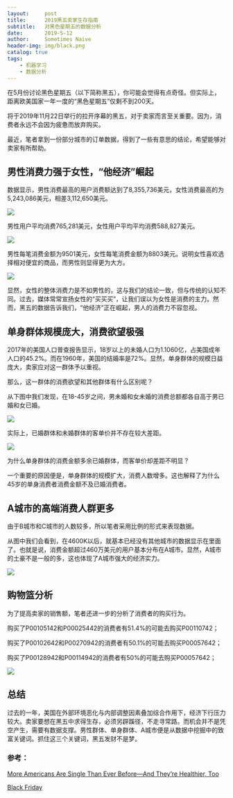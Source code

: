 ```yaml
---
layout:     post
title:      2019黑五卖家生存指南
subtitle:   对黑色星期五的数据分析
date:       2019-5-12
author:     Sometimes Naive
header-img: img/black.png
catalog: true
tags:
    - 机器学习
    - 数据分析
---
```


在5月份讨论黑色星期五（以下简称黑五），你可能会觉得有点奇怪。但实际上，距离欧美国家一年一度的“黑色星期五”仅剩不到200天。

将于2019年11月22日举行的拉开序幕的黑五，对于卖家而言至关重要。因为，消费者永远不会因为疲惫而放弃购买。

最近，笔者拿到一份部分城市的订单数据，得到了一些有意思的结论，希望能够对卖家有所帮助。



## 男性消费力强于女性，“他经济”崛起

数据显示，男性消费最高的用户消费额达到了8,355,736美元，女性消费最高的为5,243,086美元，相差3,112,650美元。

![](http://ww1.sinaimg.cn/large/9cc52ef9ly1g311fskf60j20mk0cwt8l.jpg)

男性用户平均消费765,281美元，女性用户平均平均消费588,827美元。

![](http://ww1.sinaimg.cn/large/9cc52ef9ly1g311zcu7h1j20r002rwea.jpg)

男性每笔消费金额为9501美元，女性每笔消费金额为8803美元。说明女性喜欢选择相对便宜的商品，而男性则显得更为大方。

![](http://ww1.sinaimg.cn/large/9cc52ef9ly1g3124ovz17j20r002uwea.jpg)

显然，女性的整体消费力是不如男性的，这与我们的结论一致，但与传统的认知不同。过去，媒体常常宣扬女性的“买买买”，让我们误以为女性是消费的主力。然而，黑五的数据告诉我们，“他经济”正在崛起，男人的消费力不容忽视。



## 单身群体规模庞大，消费欲望极强

2017年的美国人口普查报告显示，18岁以上的未婚人口为1.1060亿，占美国成年人口的45.2%。而在1960年，美国的结婚率是72%。显然，单身群体的规模日益庞大，卖家应对这一群体予以重视。

那么，这一群体的消费欲望和其他群体有什么区别呢？

从下图中我们发现，在18-45岁之间，男未婚和女未婚的消费总额都各自高于男已婚和女已婚。

![](http://ww1.sinaimg.cn/large/9cc52ef9ly1g312rev5arj20rs0g0q2w.jpg)

实际上，已婚群体和未婚群体的客单价并不存在较大差距。

![](http://ww1.sinaimg.cn/large/9cc52ef9ly1g313db1qc0j20rs0fz0sp.jpg)

为什么单身群体的消费金额多余已婚群体，而客单价却差距不明显？

一个重要的原因便是，单身群体的规模扩大，消费人数增多。这也解释了为什么45岁的单身消费者消费金额不及已婚消费者。



## A城市的高端消费人群更多

由于B城市和C城市的人数较多，所以笔者采用比例的形式来表现数据。

从图中我们会看到，在4600K以后，就基本已经没有其他城市的数据显示在里面了。也就是说，消费金额超过460万美元的用户基本分布在A城市。显然，A城市的土豪不是一般的多，这也体现了A城市强大的经济实力。

![](http://ww1.sinaimg.cn/large/9cc52ef9ly1g314fy35e7j20rs0ge747.jpg)

## 购物篮分析

为了提高卖家的销售额，笔者还进一步的分析了消费者的购买行为。

购买了P00105142和P00025442的消费者有51.4%的可能去购买P00110742；

购买了P00102642和P00270942的消费者有50.1%的可能去购买P00057642；

购买了P00128942和P00114942的消费者有50%的可能去购买P00057642；

![](http://ww1.sinaimg.cn/large/9cc52ef9ly1g356ztjwljj20nw032gli.jpg)

## 总结

过去的一年，美国在外部环境恶化与内部调整因素叠加综合作用下，经济下行压力较大。卖家要想在黑五中求得生存，必须另辟蹊径，不走寻常路。而机会并不是凭空产生，需要有数据支撑。男性群体、单身群体、A城市便是从数据中挖掘中的致富关键词。抓住这三个关键词，黑五发财不是梦。



### 参考：

[More Americans Are Single Than Ever Before—And They’re Healthier, Too](https://observer.com/2018/01/more-americans-are-single-than-ever-before-and-theyre-healthier-too/)

[Black Friday](https://www.kaggle.com/mehdidag/black-friday)

